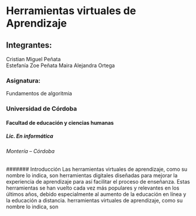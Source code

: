 # Herramientas virtuales de Aprendizaje
## Integrantes:
Cristian Miguel Peñata  
Estefanía Zoe Peñata
Maira Alejandra Ortega
### Asignatura:
Fundamentos de algoritmia
### Universidad de Córdoba
#### Facultad de educación y ciencias humanas
##### Lic. En informática 
###### Montería – Córdoba
####### Introducción
Las herramientas virtuales de aprendizaje, como su nombre lo indica, son herramientas digitales diseñadas para mejorar la experiencia de aprendizaje para así facilitar el proceso de enseñanza. Estas herramientas se han vuelto cada vez más populares y relevantes en los últimos años, debido especialmente al aumento de la educación en línea y la educación a distancia. herramientas virtuales de aprendizaje, como su nombre lo indica, son 
